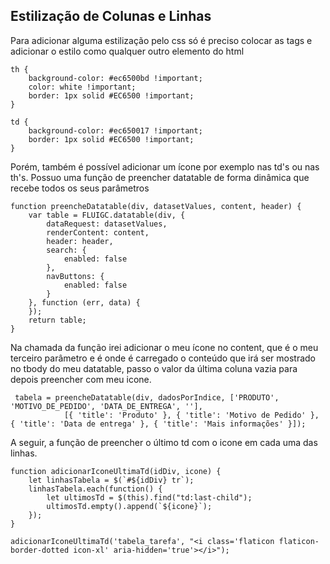 ## Estilização de Colunas e Linhas
Para adicionar alguma estilização pelo css só é preciso colocar as tags e adicionar o estilo como qualquer outro elemento do html
```
th {
    background-color: #ec6500bd !important;
    color: white !important;
    border: 1px solid #EC6500 !important;
}
```
```
td {
    background-color: #ec650017 !important;
    border: 1px solid #EC6500 !important;
}
```
Porém, também é possível adicionar um ícone por exemplo nas td's ou nas th's. Possuo uma função de preencher datatable de forma dinâmica que recebe todos os seus parâmetros
```
function preencheDatatable(div, datasetValues, content, header) {
    var table = FLUIGC.datatable(div, {
        dataRequest: datasetValues,
        renderContent: content,
        header: header,
        search: {
            enabled: false
        },
        navButtons: {
            enabled: false
        }
    }, function (err, data) {
    });
    return table;
}
```
Na chamada da função irei adicionar o meu ícone no content, que é o meu terceiro parâmetro e é onde é carregado o conteúdo que irá ser mostrado no tbody do meu datatable, passo o valor da última coluna vazia para depois preencher com meu icone.
```
 tabela = preencheDatatable(div, dadosPorIndice, ['PRODUTO', 'MOTIVO_DE_PEDIDO', 'DATA_DE_ENTREGA', ''],
            [{ 'title': 'Produto' }, { 'title': 'Motivo de Pedido' }, { 'title': 'Data de entrega' }, { 'title': 'Mais informações' }]);
```
A seguir, a função de preencher o último td com o icone em cada uma das linhas.
```
function adicionarIconeUltimaTd(idDiv, icone) {
    let linhasTabela = $(`#${idDiv} tr`);
    linhasTabela.each(function() {
        let ultimosTd = $(this).find("td:last-child");
        ultimosTd.empty().append(`${icone}`);
    });
}
```
```
adicionarIconeUltimaTd('tabela_tarefa', "<i class='flaticon flaticon-border-dotted icon-xl' aria-hidden='true'></i>");
```